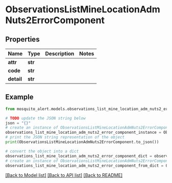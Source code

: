 # ObservationsListMineLocationAdmNuts2ErrorComponent


## Properties

Name | Type | Description | Notes
------------ | ------------- | ------------- | -------------
**attr** | **str** |  | 
**code** | **str** |  | 
**detail** | **str** |  | 

## Example

```python
from mosquito_alert.models.observations_list_mine_location_adm_nuts2_error_component import ObservationsListMineLocationAdmNuts2ErrorComponent

# TODO update the JSON string below
json = "{}"
# create an instance of ObservationsListMineLocationAdmNuts2ErrorComponent from a JSON string
observations_list_mine_location_adm_nuts2_error_component_instance = ObservationsListMineLocationAdmNuts2ErrorComponent.from_json(json)
# print the JSON string representation of the object
print(ObservationsListMineLocationAdmNuts2ErrorComponent.to_json())

# convert the object into a dict
observations_list_mine_location_adm_nuts2_error_component_dict = observations_list_mine_location_adm_nuts2_error_component_instance.to_dict()
# create an instance of ObservationsListMineLocationAdmNuts2ErrorComponent from a dict
observations_list_mine_location_adm_nuts2_error_component_from_dict = ObservationsListMineLocationAdmNuts2ErrorComponent.from_dict(observations_list_mine_location_adm_nuts2_error_component_dict)
```
[[Back to Model list]](../README.md#documentation-for-models) [[Back to API list]](../README.md#documentation-for-api-endpoints) [[Back to README]](../README.md)



